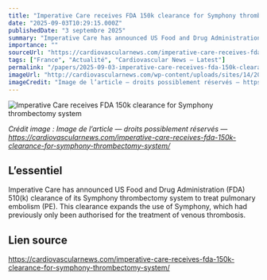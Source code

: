 ```yaml
---
title: "Imperative Care receives FDA 150k clearance for Symphony thrombectomy system"
date: "2025-09-03T10:29:15.000Z"
publishedDate: "3 septembre 2025"
summary: "Imperative Care has announced US Food and Drug Administration (FDA) 510(k) clearance of its Symphony thrombectomy system to treat pulmonary embolism (PE). This clearance expands the use of Symphony, which had previously only been authorised for the treatment of venous thrombosis."
importance: ""
sourceUrl: "https://cardiovascularnews.com/imperative-care-receives-fda-150k-clearance-for-symphony-thrombectomy-system/"
tags: ["France", "Actualité", "Cardiovascular News — Latest"]
permalink: "/papers/2025-09-03-imperative-care-receives-fda-150k-clearance-for-symphony-thrombectomy-system"
imageUrl: "http://cardiovascularnews.com/wp-content/uploads/sites/14/2025/09/IC-Symphony-Thrombectomy-System-min-scaled.png"
imageCredit: "Image de l’article — droits possiblement réservés — https://cardiovascularnews.com/imperative-care-receives-fda-150k-clearance-for-symphony-thrombectomy-system/"
---
```


![Imperative Care receives FDA 150k clearance for Symphony thrombectomy system](http://cardiovascularnews.com/wp-content/uploads/sites/14/2025/09/IC-Symphony-Thrombectomy-System-min-scaled.png)

*Crédit image : Image de l’article — droits possiblement réservés — https://cardiovascularnews.com/imperative-care-receives-fda-150k-clearance-for-symphony-thrombectomy-system/*

## L’essentiel

Imperative Care has announced US Food and Drug Administration (FDA) 510(k) clearance of its Symphony thrombectomy system to treat pulmonary embolism (PE). This clearance expands the use of Symphony, which had previously only been authorised for the treatment of venous thrombosis.

## Lien source

https://cardiovascularnews.com/imperative-care-receives-fda-150k-clearance-for-symphony-thrombectomy-system/
